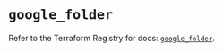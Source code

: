 # `google_folder`

Refer to the Terraform Registry for docs: [`google_folder`](https://registry.terraform.io/providers/hashicorp/google/6.31.0/docs/resources/folder).
